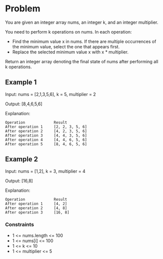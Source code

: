# Problem

You are given an integer array nums, an integer k, and an integer multiplier.

You need to perform k operations on nums. In each operation:

- Find the minimum value x in nums. If there are multiple occurrences of the minimum value, select the one that appears first.
- Replace the selected minimum value x with x * multiplier.

Return an integer array denoting the final state of nums after performing all k operations.

## Example 1

Input: nums = [2,1,3,5,6], k = 5, multiplier = 2

Output: [8,4,6,5,6]

Explanation:

    Operation	          Result
    After operation 1	  [2, 2, 3, 5, 6]
    After operation 2	  [4, 2, 3, 5, 6]
    After operation 3	  [4, 4, 3, 5, 6]
    After operation 4	  [4, 4, 6, 5, 6]
    After operation 5	  [8, 4, 6, 5, 6]

## Example 2

Input: nums = [1,2], k = 3, multiplier = 4

Output: [16,8]

Explanation:

    Operation	          Result
    After operation 1	  [4, 2]
    After operation 2	  [4, 8]
    After operation 3	  [16, 8]
 
### Constraints

- 1 <= nums.length <= 100
- 1 <= nums[i] <= 100
- 1 <= k <= 10
- 1 <= multiplier <= 5
